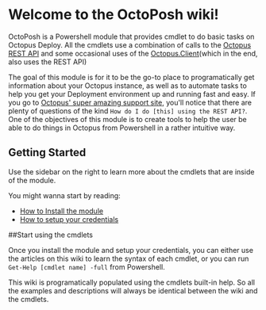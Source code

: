 # Welcome to the OctoPosh wiki!

OctoPosh is a Powershell module that provides cmdlet to do basic tasks on Octopus Deploy. All the cmdlets use a combination of calls to the [Octopus REST API](https://github.com/OctopusDeploy/OctopusDeploy-Api/wiki) and some occasional uses of the [Octopus.Client](http://www.nuget.org/packages/Octopus.Client/)(which in the end, also uses the REST API)

The goal of this module is for it to be the go-to place to programatically get information about your Octopus instance, as well as to automate tasks to help you get your Deployment environment up and running fast and easy. If you go to [Octopus' super amazing support site](http://help.octopusdeploy.com/), you'll notice that there are plenty of questions of the kind `How do I do [this] using the REST API?`. One of the objectives of this module is to create tools to help the user be able to do things in Octopus from Powershell in a rather intuitive way.

## Getting Started

Use the sidebar on the right to learn more about the cmdlets that are inside of the module.

You might wanna start by reading:
- [How to Install the module](http://octoposh.readthedocs.io/en/latest/gettingstarted/installing-the-module/)
- [How to setup your credentials](http://octoposh.readthedocs.io/en/latest/gettingstarted/setting-credentials/)

##Start using the cmdlets

Once you install the module and setup your credentials, you can either use the articles on this wiki to learn the syntax of each cmdlet, or you can run `Get-Help [cmdlet name] -full` from Powershell.

This wiki is programatically populated using the cmdlets built-in help. So all the examples and descriptions will always be identical between the wiki and the cmdlets.

